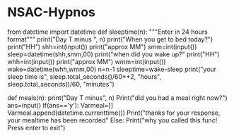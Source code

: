 # NSAC-Hypnos
from datetime import datetime
def sleeptime(n):
        """Enter in 24 hours format"""
        print("Day T minus ", n)
        print("When you get to bed today?")
        print("HH")
        shh=int(input())
        print("approx MM")
        smm=int(input())
        sleep=datetime(shh,smm,00)
        print("when did you wake up?"
        print("HH")
        whh=int(input())
        print("approx MM")
        wmm=int(input())
        wake=datetime(whh,wmm,00)
        n=n-1
        sleeptime=wake-sleep
        print("your sleep time is", sleep.total_seconds()/60**2, "hours", sleep.total_seconds()/60, "minutes")

def meals(n):
        print("Day T minus", n)
        Print("did you had a meal right now?")
        ans=input()
        If(ans=='y'):
                Varmeal=[]
                Varmeal.append(datetime.currenttime())
                Print("thanks for your response, your mealtime has been recorded"
        Else:
                Print("why you called this func! Press enter to exit")
